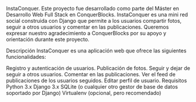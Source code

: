 
InstaConquer.
Este proyecto fue desarrollado como parte del Máster en Desarrollo Web Full Stack en ConquerBlocks. InstaConquer es una mini red social construida con Django que permite a los usuarios compartir fotos, seguir a otros usuarios y comentar en las publicaciones. Queremos expresar nuestro agradecimiento a ConquerBlocks por su apoyo y orientación durante este proyecto.

Descripción
InstaConquer es una aplicación web que ofrece las siguientes funcionalidades:

Registro y autenticación de usuarios.
Publicación de fotos.
Seguir y dejar de seguir a otros usuarios.
Comentar en las publicaciones.
Ver el feed de publicaciones de los usuarios seguidos.
Editar perfil de usuario.
Requisitos
Python 3.x
Django 3.x
SQLite (o cualquier otro gestor de base de datos soportado por Django)
Virtualenv (opcional, pero recomendado)
